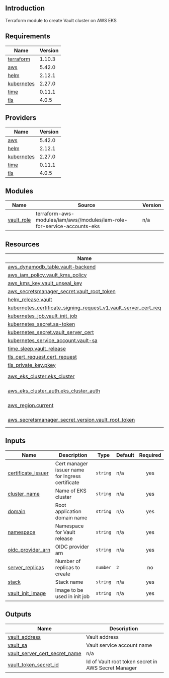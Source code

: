 ## Introduction
Terraform module to create Vault cluster on AWS EKS

<!-- BEGIN_TF_DOCS -->
## Requirements

| Name | Version |
|------|---------|
| <a name="requirement_terraform"></a> [terraform](#requirement\_terraform) | 1.10.3 |
| <a name="requirement_aws"></a> [aws](#requirement\_aws) | 5.42.0 |
| <a name="requirement_helm"></a> [helm](#requirement\_helm) | 2.12.1 |
| <a name="requirement_kubernetes"></a> [kubernetes](#requirement\_kubernetes) | 2.27.0 |
| <a name="requirement_time"></a> [time](#requirement\_time) | 0.11.1 |
| <a name="requirement_tls"></a> [tls](#requirement\_tls) | 4.0.5 |

## Providers

| Name | Version |
|------|---------|
| <a name="provider_aws"></a> [aws](#provider\_aws) | 5.42.0 |
| <a name="provider_helm"></a> [helm](#provider\_helm) | 2.12.1 |
| <a name="provider_kubernetes"></a> [kubernetes](#provider\_kubernetes) | 2.27.0 |
| <a name="provider_time"></a> [time](#provider\_time) | 0.11.1 |
| <a name="provider_tls"></a> [tls](#provider\_tls) | 4.0.5 |

## Modules

| Name | Source | Version |
|------|--------|---------|
| <a name="module_vault_role"></a> [vault\_role](#module\_vault\_role) | terraform-aws-modules/iam/aws//modules/iam-role-for-service-accounts-eks | n/a |

## Resources

| Name | Type |
|------|------|
| [aws_dynamodb_table.vault-backend](https://registry.terraform.io/providers/hashicorp/aws/5.42.0/docs/resources/dynamodb_table) | resource |
| [aws_iam_policy.vault_kms_policy](https://registry.terraform.io/providers/hashicorp/aws/5.42.0/docs/resources/iam_policy) | resource |
| [aws_kms_key.vault_unseal_key](https://registry.terraform.io/providers/hashicorp/aws/5.42.0/docs/resources/kms_key) | resource |
| [aws_secretsmanager_secret.vault_root_token](https://registry.terraform.io/providers/hashicorp/aws/5.42.0/docs/resources/secretsmanager_secret) | resource |
| [helm_release.vault](https://registry.terraform.io/providers/hashicorp/helm/2.12.1/docs/resources/release) | resource |
| [kubernetes_certificate_signing_request_v1.vault_server_cert_req](https://registry.terraform.io/providers/hashicorp/kubernetes/2.27.0/docs/resources/certificate_signing_request_v1) | resource |
| [kubernetes_job.vault_init_job](https://registry.terraform.io/providers/hashicorp/kubernetes/2.27.0/docs/resources/job) | resource |
| [kubernetes_secret.sa-token](https://registry.terraform.io/providers/hashicorp/kubernetes/2.27.0/docs/resources/secret) | resource |
| [kubernetes_secret.vault_server_cert](https://registry.terraform.io/providers/hashicorp/kubernetes/2.27.0/docs/resources/secret) | resource |
| [kubernetes_service_account.vault-sa](https://registry.terraform.io/providers/hashicorp/kubernetes/2.27.0/docs/resources/service_account) | resource |
| [time_sleep.vault_release](https://registry.terraform.io/providers/hashicorp/time/0.11.1/docs/resources/sleep) | resource |
| [tls_cert_request.cert_request](https://registry.terraform.io/providers/hashicorp/tls/4.0.5/docs/resources/cert_request) | resource |
| [tls_private_key.pkey](https://registry.terraform.io/providers/hashicorp/tls/4.0.5/docs/resources/private_key) | resource |
| [aws_eks_cluster.eks_cluster](https://registry.terraform.io/providers/hashicorp/aws/5.42.0/docs/data-sources/eks_cluster) | data source |
| [aws_eks_cluster_auth.eks_cluster_auth](https://registry.terraform.io/providers/hashicorp/aws/5.42.0/docs/data-sources/eks_cluster_auth) | data source |
| [aws_region.current](https://registry.terraform.io/providers/hashicorp/aws/5.42.0/docs/data-sources/region) | data source |
| [aws_secretsmanager_secret_version.vault_root_token](https://registry.terraform.io/providers/hashicorp/aws/5.42.0/docs/data-sources/secretsmanager_secret_version) | data source |

## Inputs

| Name | Description | Type | Default | Required |
|------|-------------|------|---------|:--------:|
| <a name="input_certificate_issuer"></a> [certificate\_issuer](#input\_certificate\_issuer) | Cert manager issuer name for Ingress certificate | `string` | n/a | yes |
| <a name="input_cluster_name"></a> [cluster\_name](#input\_cluster\_name) | Name of EKS cluster | `string` | n/a | yes |
| <a name="input_domain"></a> [domain](#input\_domain) | Root application domain name | `string` | n/a | yes |
| <a name="input_namespace"></a> [namespace](#input\_namespace) | Namespace for Vault release | `string` | n/a | yes |
| <a name="input_oidc_provider_arn"></a> [oidc\_provider\_arn](#input\_oidc\_provider\_arn) | OIDC provider arn | `string` | n/a | yes |
| <a name="input_server_replicas"></a> [server\_replicas](#input\_server\_replicas) | Number of replicas to create | `number` | `2` | no |
| <a name="input_stack"></a> [stack](#input\_stack) | Stack name | `string` | n/a | yes |
| <a name="input_vault_init_image"></a> [vault\_init\_image](#input\_vault\_init\_image) | Image to be used in init job | `string` | n/a | yes |

## Outputs

| Name | Description |
|------|-------------|
| <a name="output_vault_address"></a> [vault\_address](#output\_vault\_address) | Vault address |
| <a name="output_vault_sa"></a> [vault\_sa](#output\_vault\_sa) | Vault service account name |
| <a name="output_vault_server_cert_secret_name"></a> [vault\_server\_cert\_secret\_name](#output\_vault\_server\_cert\_secret\_name) | n/a |
| <a name="output_vault_token_secret_id"></a> [vault\_token\_secret\_id](#output\_vault\_token\_secret\_id) | Id of Vault root token secret in AWS Secret Manager |
<!-- END_TF_DOCS -->
